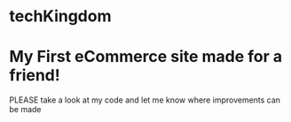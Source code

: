 # techKingdom
<h1>My First eCommerce site made for a friend!</h1>
<p>PLEASE take a look at my code and let me know where improvements can be made</p>
